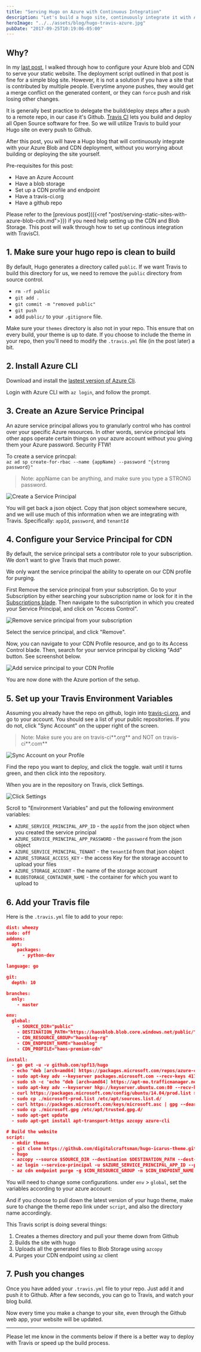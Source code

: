 ```yaml
---
title: "Serving Hugo on Azure with Continuous Integration"
description: "Let's build a hugo site, continuously integrate it with Azure Blob and CDN using Travis CI"
heroImage: "../../assets/blog/hugo-travis-azure.jpg"
pubDate: "2017-09-25T10:19:06-05:00"
---
```


## Why?

In my [last post](../../assets/blog/hugo-travis-blob-cdn), I walked through how to configure your Azure blob and CDN to serve your static website. The deployment script outlined in that post is fine for a simple blog site. However, it is not a solution if you have a site that is contributed by multiple people. Everytime anyone pushes, they would get a merge conflict on the generated content, or they can `force` push and risk losing other changes.

It is generally best practice to delegate the build/deploy steps after a push to a remote repo, in our case it's Github. [Travis CI](https://travis-ci.org/) lets you build and deploy all Open Source software for free. So we will utilize Travis to build your Hugo site on every push to Github.

After this post, you will have a Hugo blog that will continuously integrate with your Azure Blob and CDN deployment, without you worrying about building or deploying the site yourself.

Pre-requisites for this post:

- Have an Azure Account
- Have a blob storage
- Set up a CDN profile and endpoint
- Have a travis-ci.org
- Have a github repo

Please refer to the [previous post]({{<ref "post/serving-static-sites-with-azure-blob-cdn.md">}}) if you need help setting up the CDN and Blob Storage. This post will walk through how to set up continous integration with TravisCI.

## 1. Make sure your hugo repo is clean to build

By default, Hugo generates a directory called `public`. If we want Travis to build this directory for us, we need to remove the `public` directory from source control.

- `rm -rf public`
- `git add .`
- `git commit -m "removed public"`
- `git push`
- add `public/` to your `.gitignore` file.

Make sure your `themes` directory is also not in your repo. This ensure that on every build, your theme is up to date. If you choose to include the theme in your repo, then you'll need to modify the `.travis.yml` file (in the post later) a bit.

## 2. Install Azure CLI

Download and install the [lastest version of Azure Cli](https://docs.microsoft.com/en-us/cli/azure/install-azure-cli?view=azure-cli-latest).

Login with Azure CLI with `az login`, and follow the prompt.

## 3. Create an Azure Service Principal

An azure service principal allows you to granularly control who has control over your specific Azure resources. In other words, service principal lets other apps operate certain things on your azure account without you giving them your Azure password. Security FTW!

To create a service princpal:  
`az ad sp create-for-rbac --name {appName} --password "{strong password}"`

> Note: appName can be anything, and make sure you type a STRONG password.

![Create a Service Principal](../../assets/blog/hugo-travis/create-service-principal.jpg)

You will get back a json object. Copy that json object somewhere secure, and we will use much of this information when we are integrating with Travis. Specifically: `appId`, `password`, and `tenantId`

## 4. Configure your Service Principal for CDN

By default, the service principal sets a contributor role to your subscription. We don't want to give Travis that much power.

We only want the service principal the ability to operate on our CDN profile for purging.

First Remove the service principal from your subscription. Go to your Subscription by either searching your subscription name or look for it in the [Subscriptions blade](https://ms.portal.azure.com/#blade/Microsoft_Azure_Billing/SubscriptionsBlade). Then navigate to the subscription in which you created your Service Principal, and click on "Access Control".

![Remove service principal from your subscription](../../assets/blog/hugo-travis/remove-service-principal-subscription.jpg)

Select the service principal, and click "Remove".

Now, you can navigate to your CDN Profile resource, and go to its Access Control blade. Then, search for your service principal by clicking "Add" button. See screenshot below.

![Add service principal to your CDN Profile](../../assets/blog/hugo-travis/assign-service-principal-cdn.jpg)

You are now done with the Azure portion of the setup.

## 5. Set up your Travis Environment Variables

Assuming you already have the repo on github, login into [travis-ci.org](travis-ci.org), and go to your account.
You should see a list of your public repositories. If you do not, click "Sync Account" on the upper right of the screen.

> Note: Make sure you are on travis-ci**.org** and NOT on travis-ci**.com**

![Sync Account on your Profile](../../assets/blog/hugo-travis/travis-sync-account.jpg)

Find the repo you want to deploy, and click the toggle. wait until it turns green, and then click into the repository.

When you are in the repository on Travis, click Settings.

![Click Settings](../../assets/blog/hugo-travis/travis-settings-click.jpg)

Scroll to "Environment Variables" and put the following environment variables:

- `AZURE_SERVICE_PRINCIPAL_APP_ID` - the `appId` from the json object when you created the service principal
- `AZURE_SERVICE_PRINCIPAL_APP_PASSWORD` - the `password` from the json object
- `AZURE_SERVICE_PRINCIPAL_TENANT` - the `tenantId` from that json object
- `AZURE_STORAGE_ACCESS_KEY` - the access Key for the storage account to upload your files
- `AZURE_STORAGE_ACCOUNT` - the name of the storage account
- `BLOBSTORAGE_CONTAINER_NAME` - the container for which you want to upload to

## 6. Add your Travis file

Here is the `.travis.yml` file to add to your repo:

```json
dist: wheezy
sudo: off
addons:
  apt:
    packages:
      - python-dev

language: go

git:
  depth: 10

branches:
  only:
    - master

env:
  global:
    - SOURCE_DIR="public"
    - DESTINATION_PATH="https://haosblob.blob.core.windows.net/public/"
    - CDN_RESOURCE_GROUP="haosblog-rg"
    - CDN_ENDPOINT_NAME="haosblog"
    - CDN_PROFILE="haos-premium-cdn"

install:
  - go get -u -v github.com/spf13/hugo
  - echo "deb [arch=amd64] https://packages.microsoft.com/repos/azure-cli/ wheezy main" | sudo tee /etc/apt/sources.list.d/azure-cli.list
  - sudo apt-key adv --keyserver packages.microsoft.com --recv-keys 417A0893
  - sudo sh -c 'echo "deb [arch=amd64] https://apt-mo.trafficmanager.net/repos/dotnet-release/ trusty main" > /etc/apt/sources.list.d/dotnetdev.list'
  - sudo apt-key adv --keyserver hkp://keyserver.ubuntu.com:80 --recv-keys 417A0893
  - curl https://packages.microsoft.com/config/ubuntu/14.04/prod.list > ./microsoft-prod.list
  - sudo cp ./microsoft-prod.list /etc/apt/sources.list.d/
  - curl https://packages.microsoft.com/keys/microsoft.asc | gpg --dearmor > microsoft.gpg
  - sudo cp ./microsoft.gpg /etc/apt/trusted.gpg.d/
  - sudo apt-get update
  - sudo apt-get install apt-transport-https azcopy azure-cli

# Build the website
script:
  - mkdir themes
  - git clone https://github.com/digitalcraftsman/hugo-icarus-theme.git themes/hugo-icarus-theme
  - hugo
  - azcopy --source $SOURCE_DIR --destination $DESTINATION_PATH --dest-key $AZURE_STORAGE_ACCESS_KEY --recursive --quiet --set-content-type
  - az login --service-principal -u $AZURE_SERVICE_PRINCIPAL_APP_ID --password $AZURE_SERVICE_PRINCIPAL_APP_PASSWORD --tenant $AZURE_SERVICE_PRINCIPAL_TENANT
  - az cdn endpoint purge -g $CDN_RESOURCE_GROUP -n $CDN_ENDPOINT_NAME --profile-name $CDN_PROFILE --content-paths "/*"

```

You will need to change some configurations. under `env` > `global`, set the variables according to your azure account:

And if you choose to pull down the latest version of your hugo theme, make sure to change the theme repo link under `script`, and also the directory name accordingly.

This Travis script is doing several things:

1. Creates a themes directory and pull your theme down from Github
2. Builds the site with hugo
3. Uploads all the generated files to Blob Storage using `azcopy`
4. Purges your CDN endpoint using `az` client

## 7. Push you changes

Once you have added your `.travis.yml` file to your repo. Just add it and push it to Github. After a few seconds, you can go to Travis, and watch your blog build.

Now every time you make a change to your site, even through the Github web app, your website will be updated.

---

Please let me know in the comments below if there is a better way to deploy with Travis or speed up the build process.
